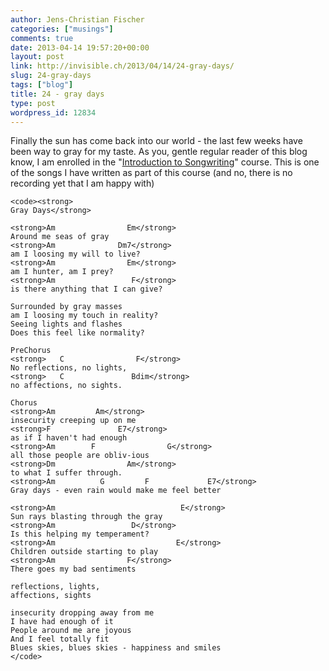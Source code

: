 ```yaml
---
author: Jens-Christian Fischer
categories: ["musings"]
comments: true
date: 2013-04-14 19:57:20+00:00
layout: post
link: http://invisible.ch/2013/04/14/24-gray-days/
slug: 24-gray-days
tags: ["blog"]
title: 24 - gray days
type: post
wordpress_id: 12834
---
```


Finally the sun has come back into our world - the last few weeks have been way to gray for my taste. As you, gentle regular reader of this blog know, I am enrolled in the "[Introduction to Songwriting](https://www.coursera.org/course/songwriting)" course. This is one of the songs I have written as part of this course (and no, there is no recording yet that I am happy with)

    
    <code><strong>
    Gray Days</strong>
    
    <strong>Am                Em</strong>
    Around me seas of gray
    <strong>Am              Dm7</strong>
    am I loosing my will to live?
    <strong>Am                Em</strong>
    am I hunter, am I prey?
    <strong>Am                 F</strong>
    is there anything that I can give?
    
    Surrounded by gray masses
    am I loosing my touch in reality?
    Seeing lights and flashes
    Does this feel like normality?
    
    PreChorus
    <strong>   C                F</strong>
    No reflections, no lights,
    <strong>   C               Bdim</strong>
    no affections, no sights.
    
    Chorus
    <strong>Am         Am</strong>
    insecurity creeping up on me
    <strong>F               E7</strong>
    as if I haven't had enough
    <strong>Am        F                G</strong>
    all those people are obliv-ious
    <strong>Dm                Am</strong>
    to what I suffer through.
    <strong>Am          G         F             E7</strong>
    Gray days - even rain would make me feel better
    
    <strong>Am                            E</strong>
    Sun rays blasting through the gray
    <strong>Am                 D</strong>
    Is this helping my temperament?
    <strong>Am                           E</strong>
    Children outside starting to play
    <strong>Am                F</strong>
    There goes my bad sentiments
    
    reflections, lights,
    affections, sights
    
    insecurity dropping away from me
    I have had enough of it
    People around me are joyous
    And I feel totally fit
    Blues skies, blues skies - happiness and smiles
    </code>
